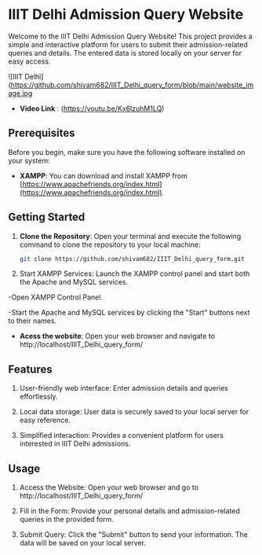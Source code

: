 # IIIT Delhi Admission Query Website

Welcome to the IIIT Delhi Admission Query Website! This project provides a simple and interactive platform for users to submit their admission-related queries and details. The entered data is stored locally on your server for easy access.

![IIIT Delhi](https://github.com/shivam682/IIIT_Delhi_query_form/blob/main/website_image.jpg

- **Video Link** : (https://youtu.be/Kx6lzuhM1LQ)

## Prerequisites

Before you begin, make sure you have the following software installed on your system:

- **XAMPP**: You can download and install XAMPP from [https://www.apachefriends.org/index.html](https://www.apachefriends.org/index.html).

## Getting Started

1. **Clone the Repository**: Open your terminal and execute the following command to clone the repository to your local machine:

   ```bash
   git clone https://github.com/shivam682/IIIT_Delhi_query_form.git


1. Start XAMPP Services: Launch the XAMPP control panel and start both the Apache and MySQL services.

  -Open XAMPP Control Panel.
  
  -Start the Apache and MySQL services by clicking the "Start" buttons next to their names.
  
- **Acess the website**: Open your web browser and navigate to http://localhost/IIIT_Delhi_query_form/

## Features

1. User-friendly web interface: Enter admission details and queries effortlessly.
   
2. Local data storage: User data is securely saved to your local server for easy reference.

3. Simplified interaction: Provides a convenient platform for users interested in IIIT Delhi admissions.


## Usage
1. Access the Website: Open your web browser and go to http://localhost/IIIT_Delhi_query_form/

2. Fill in the Form: Provide your personal details and admission-related queries in the provided form.

3. Submit Query: Click the "Submit" button to send your information. The data will be saved on your local server.
